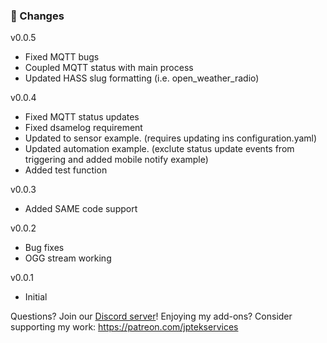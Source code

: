 ### 🔨 Changes
v0.0.5
- Fixed MQTT bugs
- Coupled MQTT status with main process
- Updated HASS slug formatting (i.e. open_weather_radio)

v0.0.4
- Fixed MQTT status updates
- Fixed dsamelog requirement
- Updated to sensor example. (requires updating ins configuration.yaml)
- Updated automation example. (exclute status update events from triggering and added mobile notify example)
- Added test function

v0.0.3
- Added SAME code support

v0.0.2
- Bug fixes
- OGG stream working

v0.0.1
- Initial


Questions? Join our [Discord server](https://discord.gg/EXjEee3dnw)!
Enjoying my add-ons? Consider supporting my work:
https://patreon.com/jptekservices